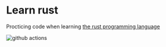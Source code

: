 # Learn rust

Procticing code when learning [the rust programming language](https://www.rust-lang.org/)

![github actions](https://github.com/maidamai0/learn_rust/actions/workflows/ci.yaml/badge.svg)